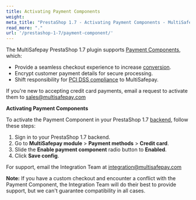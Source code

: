 ```yaml
---
title: Activating Payment Components
weight:
meta_title: "PrestaShop 1.7 - Activating Payment Components - MultiSafepay Docs"
read_more: "."
url: '/prestashop-1-7/payment-component/'
---
```


The MultiSafepay PrestaShop 1.7 plugin supports [Payment Components](/payment-components/), which:

- Provide a seamless checkout experience to increase [conversion](/glossaries/multisafepay-glossary/#conversion-rate).
- Encrypt customer payment details for secure processing.
- Shift responsibility for [PCI DSS compliance](/glossaries/multisafepay-glossary/#payment-card-industry-data-security-standard-pci-dss) to MultiSafepay.

If you're new to accepting credit card payments, email a request to activate them to <sales@multisafepay.com>

**Activating Payment Components**

To activate the Payment Component in your PrestaShop 1.7 [backend](/glossaries/multisafepay-glossary/#backend), follow these steps:

1. Sign in to your PrestaShop 1.7 backend.
2. Go to **MultiSafepay module** > **Payment methods** > **Credit card**.
3. Slide the **Enable payment component** radio button to **Enabled**.
4. Click **Save config**.

For support, email the Integration Team at <integration@multisafepay.com>

**Note:** If you have a custom checkout and encounter a conflict with the Payment Component, the Integration Team will do their best to provide support, but we can't guarantee compatibility in all cases.